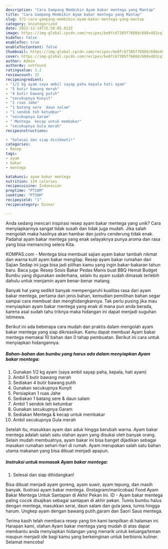 ```yaml
---
description: "Cara Gampang Membikin Ayam bakar mentega yang Mantap"
title: "Cara Gampang Membikin Ayam bakar mentega yang Mantap"
slug: 572-cara-gampang-membikin-ayam-bakar-mentega-yang-mantap
category: Uncategorized
date: 2022-12-14T15:50:05.012Z
image: https://img-global.cpcdn.com/recipes/be8fc67305f7608d/680x482cq70/ayam-bakar-mentega-foto-resep-utama.jpg
hideToc: false
enableToc: true
enableTocContent: false
thumbnail: https://img-global.cpcdn.com/recipes/be8fc67305f7608d/680x482cq70/ayam-bakar-mentega-foto-resep-utama.jpg
cover: https://img-global.cpcdn.com/recipes/be8fc67305f7608d/680x482cq70/ayam-bakar-mentega-foto-resep-utama.jpg
author: Admin
authorAv: notfound
ratingvalue: 3.2
reviewcount: 22
recipeingredient:
- "1/2 kg ayam saya ambil sayap paha kepala hati ayam"
- "5 butir bawang merah"
- "4 butir bawang putih"
- "secukupnya Kunyit"
- "1 ruas Jahe"
- "1 batang sere  daun salam"
- "1 sendok teh ketumbar"
- "secukupnya Garam"
- " Mentega  kecap untuk membakar"
- "secukupnya Gula merah"
recipeinstructions:

- "Selesai dan siap dinikmati!"
categories:
- Resep
tags:
- ayam
- bakar
- mentega

katakunci: ayam bakar mentega 
nutrition: 119 calories
recipecuisine: Indonesian
preptime: "PT28M"
cooktime: "PT58M"
recipeyield: "1"
recipecategory: Dinner

---
```





Anda sedang mencari inspirasi resep ayam bakar mentega yang unik? Cara menyiapkannya sangat tidak susah dan tidak juga mudah. Jika salah mengolah maka hasilnya akan hambar dan justru cenderung tidak enak. Padahal ayam bakar mentega yang enak selayaknya punya aroma dan rasa yang bisa memancing selera Kita.





KOMPAS.com - Mentega bisa membuat sajian ayam bakar tambah nikmat dan warna kulit ayam bakar mengilap. Resep ayam bakar rumahan dari Sajian Sedap ini juga bisa jadi pilihan kamu yang ingin bakar-bakaran tahun baru. Baca juga: Resep Sosis Bakar Pedas Manis buat BBQ Hemat Budget Bumbu yang digunakan sederhana, selain itu ayam sudah dimasak terlebih dahulu untuk menjamin ayam benar-benar matang.

Banyak hal yang sedikit banyak mempengaruhi kualitas rasa dari ayam bakar mentega, pertama dari jenis bahan, kemudian pemilihan bahan segar sampai cara membuat dan menghidangkannya. Tak perlu pusing jika mau menyiapkan ayam bakar mentega yang enak di mana pun anda berada, karena asal sudah tahu triknya maka hidangan ini dapat menjadi suguhan istimewa.






Berikut ini ada beberapa cara mudah dan praktis dalam mengolah ayam bakar mentega yang siap dikreasikan. Kamu dapat membuat Ayam bakar mentega memakai 10 bahan dan 0 tahap pembuatan. Berikut ini cara untuk menyiapkan hidangannya.

<!--inarticleads1-->

##### Bahan-bahan dan bumbu yang harus ada dalam menyiapkan Ayam bakar mentega:

1. Gunakan 1/2 kg ayam (saya ambil sayap paha, kepala, hati ayam)
1. Ambil 5 butir bawang merah
1. Sediakan 4 butir bawang putih
1. Gunakan secukupnya Kunyit
1. Persiapkan 1 ruas Jahe
1. Sediakan 1 batang sere &amp; daun salam
1. Ambil 1 sendok teh ketumbar
1. Gunakan secukupnya Garam
1. Sediakan  Mentega &amp; kecap untuk membakar
1. Ambil secukupnya Gula merah


Setelah itu, masukkan ayam dan aduk hingga berubah warna. Ayam bakar mentega adalah salah satu olahan ayam yang disukai oleh banyak orang. Selain mudah membuatnya, ayam bakar ini bisa banget dijadikan sebagai masakan rumahan sehari-hari di rumah. Ayam merupakan salah satu bahan utama makanan yang bisa dibuat menjadi apapun. 

<!--inarticleads2-->

##### Instruksi untuk memasak Ayam bakar mentega:


1. Selesai dan siap dihidangkan!

Bisa dibuat menjadi ayam goreng, ayam suwir, ayam tepung, dan masih banyak. Ilustrasi ayam bakar mentega. (Instagram/mariicobaa) Food Ayam Bakar Mentega Untuk Santapan di Akhir Pekan Ini. ID - Ayam bakar mentega paling cocok disajikan sebagai santapan di akhir pekan. Tumis bumbu halus dengan mentega, masukkan serai, daun salam dan gula jawa, tumis hingga harum. Ungkep ayam dengan bawang putih,garam dan Saori Saus mentega. 

Terima kasih telah membaca resep yang tim kami tampilkan di halaman ini. Harapan kami, olahan Ayam bakar mentega yang mudah di atas dapat membantu anda menyiapkan hidangan yang menarik untuk keluarga/teman maupun menjadi ide bagi kamu yang berkeinginan untuk berbisnis kuliner. Selamat mencoba!
